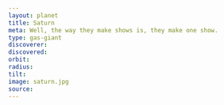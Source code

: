 ```yaml
---
layout: planet
title: Saturn
meta: Well, the way they make shows is, they make one show.
type: gas-giant
discoverer: 
discovered:
orbit:
radius:
tilt:
image: saturn.jpg
source:
---
```


